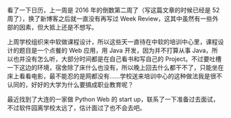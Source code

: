   

看了一下日历，上一周是 2016 年的倒数第二周了（写这篇文章的时候已经是 52 周了），换了新博客之后就一直没有再写过 Week Review，这其中虽然有一些外部的因素，但大抵上还是不想写。

上周学校组织来中软做课程设计，所以这些天一直待在中软的培训中心里，课程设计的题目是一个点餐的 Web 应用，用 Java 开发，因为并不打算从事 Java，所以也并没有怎么听，大部分时间都是在自己看书和写自己的 Project。不过要吐槽一下这边的环境，宿舍除了床什么也没有，所以晚上回去什么都干不了，只能坐在床上看看电影，最不能忍的是网都没有……学校送来培训中心的这种做法我是很不认同的，好好的大学为什么要搞成职业教育呢？

最近找到了大连的一家做 Python Web 的 start up，联系了一下准备过去面试，不过软件园离学校太远了，估计面过了也不会去吧。
